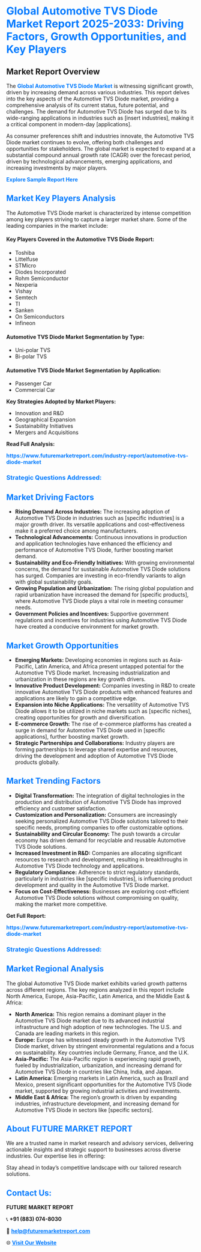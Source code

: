 <h1 style="color: #007BFF;">Global Automotive TVS Diode Market Report 2025-2033: Driving Factors, Growth Opportunities, and Key Players</h1>

<section id="overview">
<h2>Market Report Overview</h2>
<p>The <a href="https://www.futuremarketreport.com/industry-report/automotive-tvs-diode-market" style="color: #007BFF; text-decoration: none;"><strong>Global Automotive TVS Diode Market</strong></a> is witnessing significant growth, driven by increasing demand across various industries. This report delves into the key aspects of the Automotive TVS Diode market, providing a comprehensive analysis of its current status, future potential, and challenges. The demand for Automotive TVS Diode has surged due to its wide-ranging applications in industries such as [insert industries], making it a critical component in modern-day [applications].</p>
<p>As consumer preferences shift and industries innovate, the Automotive TVS Diode market continues to evolve, offering both challenges and opportunities for stakeholders. The global market is expected to expand at a substantial compound annual growth rate (CAGR) over the forecast period, driven by technological advancements, emerging applications, and increasing investments by major players.</p>
</section>

<section id="overview">
<p><a href="https://www.futuremarketreport.com/request-sample/reportId=43278" style="color: #007BFF; text-decoration: none;"><strong>Explore Sample Report Here</strong></a></p>
</section>

<section id="key-players">
<h2 style="color: #007BFF;">Market Key Players Analysis</h2>
<p>The Automotive TVS Diode market is characterized by intense competition among key players striving to capture a larger market share. Some of the leading companies in the market include:</p>
<h4>Key Players Covered in the Automotive TVS Diode Report:</h4>
<ul><li>Toshiba</li><li>Littelfuse</li><li>STMicro</li><li>Diodes Incorporated</li><li>Rohm Semiconductor</li><li>Nexperia</li><li>Vishay</li><li>Semtech</li><li>TI</li><li>Sanken</li><li>On Semiconductors</li><li>Infineon</li></ul>
<h4>Automotive TVS Diode Market Segmentation by Type:</h4>
<ul><li>Uni-polar TVS</li><li>Bi-polar TVS</li></ul>

<h4>Automotive TVS Diode Market Segmentation by Application:</h4>
<ul><li>Passenger Car</li><li>Commercial Car</li></ul>
<p><strong>Key Strategies Adopted by Market Players:</strong></p>
<ul>
<li>Innovation and R&D</li>
<li>Geographical Expansion</li>
<li>Sustainability Initiatives</li>
<li>Mergers and Acquisitions</li>
</ul>
</section>

<section>
<p><strong>Read Full Analysis: </strong></p><a href="https://www.futuremarketreport.com/industry-report/automotive-tvs-diode-market" style="color: #007BFF; text-decoration: none;"><strong>https://www.futuremarketreport.com/industry-report/automotive-tvs-diode-market</strong></a>
<h3 style="color: #007BFF;">Strategic Questions Addressed:</h3>
</section>

<section id="driving-factors">
<h2 style="color: #007BFF;">Market Driving Factors</h2>
<ul>
<li><strong>Rising Demand Across Industries:</strong> The increasing adoption of Automotive TVS Diode in industries such as [specific industries] is a major growth driver. Its versatile applications and cost-effectiveness make it a preferred choice among manufacturers.</li>
<li><strong>Technological Advancements:</strong> Continuous innovations in production and application technologies have enhanced the efficiency and performance of Automotive TVS Diode, further boosting market demand.</li>
<li><strong>Sustainability and Eco-Friendly Initiatives:</strong> With growing environmental concerns, the demand for sustainable Automotive TVS Diode solutions has surged. Companies are investing in eco-friendly variants to align with global sustainability goals.</li>
<li><strong>Growing Population and Urbanization:</strong> The rising global population and rapid urbanization have increased the demand for [specific products], where Automotive TVS Diode plays a vital role in meeting consumer needs.</li>
<li><strong>Government Policies and Incentives:</strong> Supportive government regulations and incentives for industries using Automotive TVS Diode have created a conducive environment for market growth.</li>
</ul>
</section>

<section id="growth-opportunities">
<h2 style="color: #007BFF;">Market Growth Opportunities</h2>
<ul>
<li><strong>Emerging Markets:</strong> Developing economies in regions such as Asia-Pacific, Latin America, and Africa present untapped potential for the Automotive TVS Diode market. Increasing industrialization and urbanization in these regions are key growth drivers.</li>
<li><strong>Innovative Product Development:</strong> Companies investing in R&D to create innovative Automotive TVS Diode products with enhanced features and applications are likely to gain a competitive edge.</li>
<li><strong>Expansion into Niche Applications:</strong> The versatility of Automotive TVS Diode allows it to be utilized in niche markets such as [specific niches], creating opportunities for growth and diversification.</li>
<li><strong>E-commerce Growth:</strong> The rise of e-commerce platforms has created a surge in demand for Automotive TVS Diode used in [specific applications], further boosting market growth.</li>
<li><strong>Strategic Partnerships and Collaborations:</strong> Industry players are forming partnerships to leverage shared expertise and resources, driving the development and adoption of Automotive TVS Diode products globally.</li>
</ul>
</section>

<section id="trending-factors">
<h2 style="color: #007BFF;">Market Trending Factors</h2>
<ul>
<li><strong>Digital Transformation:</strong> The integration of digital technologies in the production and distribution of Automotive TVS Diode has improved efficiency and customer satisfaction.</li>
<li><strong>Customization and Personalization:</strong> Consumers are increasingly seeking personalized Automotive TVS Diode solutions tailored to their specific needs, prompting companies to offer customizable options.</li>
<li><strong>Sustainability and Circular Economy:</strong> The push towards a circular economy has driven demand for recyclable and reusable Automotive TVS Diode solutions.</li>
<li><strong>Increased Investment in R&D:</strong> Companies are allocating significant resources to research and development, resulting in breakthroughs in Automotive TVS Diode technology and applications.</li>
<li><strong>Regulatory Compliance:</strong> Adherence to strict regulatory standards, particularly in industries like [specific industries], is influencing product development and quality in the Automotive TVS Diode market.</li>
<li><strong>Focus on Cost-Effectiveness:</strong> Businesses are exploring cost-efficient Automotive TVS Diode solutions without compromising on quality, making the market more competitive.</li>
</ul>
</section>

<section>
<p><strong>Get Full Report: </strong></p><a href="https://www.futuremarketreport.com/industry-report/automotive-tvs-diode-market" style="color: #007BFF; text-decoration: none;"><strong>https://www.futuremarketreport.com/industry-report/automotive-tvs-diode-market</strong></a>
<h3 style="color: #007BFF;">Strategic Questions Addressed:</h3>
</section>


<section id="regional-analysis">
<h2 style="color: #007BFF;">Market Regional Analysis</h2>
<p>The global Automotive TVS Diode market exhibits varied growth patterns across different regions. The key regions analyzed in this report include North America, Europe, Asia-Pacific, Latin America, and the Middle East & Africa:</p>
<ul>
<li><strong>North America:</strong> This region remains a dominant player in the Automotive TVS Diode market due to its advanced industrial infrastructure and high adoption of new technologies. The U.S. and Canada are leading markets in this region.</li>
<li><strong>Europe:</strong> Europe has witnessed steady growth in the Automotive TVS Diode market, driven by stringent environmental regulations and a focus on sustainability. Key countries include Germany, France, and the U.K.</li>
<li><strong>Asia-Pacific:</strong> The Asia-Pacific region is experiencing rapid growth, fueled by industrialization, urbanization, and increasing demand for Automotive TVS Diode in countries like China, India, and Japan.</li>
<li><strong>Latin America:</strong> Emerging markets in Latin America, such as Brazil and Mexico, present significant opportunities for the Automotive TVS Diode market, supported by growing industrial activities and investments.</li>
<li><strong>Middle East & Africa:</strong> The region’s growth is driven by expanding industries, infrastructure development, and increasing demand for Automotive TVS Diode in sectors like [specific sectors].</li>
</ul>
</section>

<footer>
<h2 style="color: #007BFF;">About FUTURE MARKET REPORT</h2>
<p>We are a trusted name in market research and advisory services, delivering actionable insights and strategic support to businesses across diverse industries. Our expertise lies in offering:</p>

<p>Stay ahead in today’s competitive landscape with our tailored research solutions.</p>

<h2 style="color: #007BFF;">Contact Us:</h2>
<p><strong>FUTURE MARKET REPORT</strong></p>
<p>📞 <strong>+91 (883) 074-8030</strong></p>
<p>📧 <strong><a href="mailto:help@futuremarketreport.com" style="color: #007BFF;">help@futuremarketreport.com</a></strong></p>
<p>🌐 <strong><a href="https://www.futuremarketreport.com/" style="color: #007BFF;">Visit Our Website</a></strong></p>
</footer>